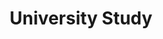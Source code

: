 ---
layout: iframe-page
title: University Study
iframe: <iframe id="akLandingPage" data-src="https://apps.akerolabs.com/cornwall-college/fb-cacae-he?type=embed&ak_app=page&ak_ts=1475757896002" frameborder="0" width="100%" height="1000" scrolling="no"></iframe><script src="https://apps.akerolabs.com/public/contents/js/iframe-embed-v2.js"></script>

---